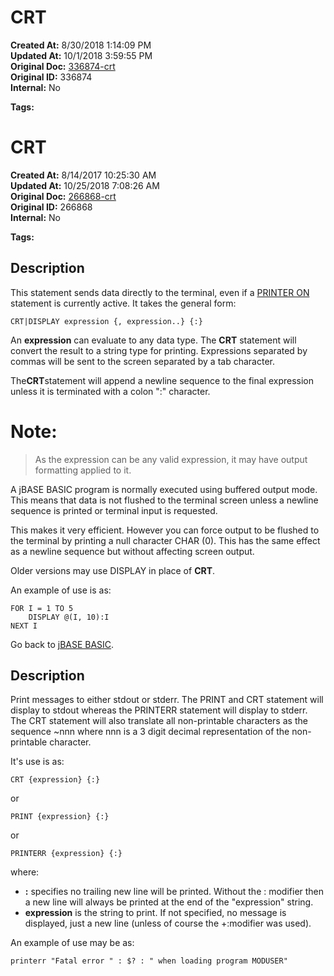 # CRT

**Created At:** 8/30/2018 1:14:09 PM  
**Updated At:** 10/1/2018 3:59:55 PM  
**Original Doc:** [336874-crt](https://docs.jbase.com/36868-jbase-basic/336874-crt)  
**Original ID:** 336874  
**Internal:** No  

**Tags:**
<badge text='program performance' vertical='middle' />
<badge text='program profiling' vertical='middle' />
# CRT

**Created At:** 8/14/2017 10:25:30 AM  
**Updated At:** 10/25/2018 7:08:26 AM  
**Original Doc:** [266868-crt](https://docs.jbase.com/36868-jbase-basic/266868-crt)  
**Original ID:** 266868  
**Internal:** No  

**Tags:**
<badge text='display' vertical='middle' />
<badge text='output' vertical='middle' />

## Description

This statement sends data directly to the terminal, even if a [PRINTER ON](./../printer) statement is currently active. It takes the general form:

```
CRT|DISPLAY expression {, expression..} {:}
```

An **expression** can evaluate to any data type. The **CRT** statement will convert the result to a string type for printing. Expressions separated by commas will be sent to the screen separated by a tab character.

The**CRT**statement will append a newline sequence to the final expression unless it is terminated with a colon ":" character.

# Note:


> As the expression can be any valid expression, it may have output formatting applied to it.


A jBASE BASIC program is normally executed using buffered output mode. This means that data is not flushed to the terminal screen unless a newline sequence is printed or terminal input is requested.

This makes it very efficient. However you can force output to be flushed to the terminal by printing a null character CHAR (0). This has the same effect as a newline sequence but without affecting screen output.

Older versions may use DISPLAY in place of **CRT**.

An example of use is as:

```
FOR I = 1 TO 5
    DISPLAY @(I, 10):I
NEXT I
```



Go back to [jBASE BASIC](./../jbase-basic-programmers-reference-guide).

## Description

Print messages to either stdout or stderr. The PRINT and CRT statement will display to stdout whereas the PRINTERR statement will display to stderr. The CRT statement will also translate all non-printable characters as the sequence ~nnn where nnn is a 3 digit decimal representation of the non-printable character.

It's use is as:

```
CRT {expression} {:}
```

or

```
PRINT {expression} {:}
```

or

```
PRINTERR {expression} {:}
```

where:

- **:** specifies no trailing new line will be printed. Without the : modifier then a new line will always be printed at the end of the "expression" string.
- **expression** is the string to print. If not specified, no message is displayed, just a new line (unless of course the +:modifier was used).


An example of use may be as:

```
printerr "Fatal error " : $? : " when loading program MODUSER"
```


